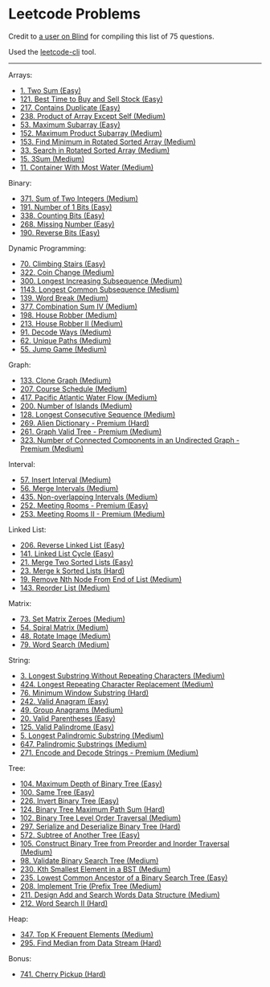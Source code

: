 # Leetcode Problems

Credit to [a user on Blind](https://www.teamblind.com/post/New-Year-Gift---Curated-List-of-Top-75-LeetCode-Questions-to-Save-Your-Time-OaM1orEU) for compiling this list of 75 questions.

Used the [leetcode-cli](https://github.com/skygragon/leetcode-cli) tool.

---

Arrays:
- [1. Two Sum (Easy)](https://leetcode.com/problems/two-sum/)
- [121. Best Time to Buy and Sell Stock (Easy)](https://leetcode.com/problems/best-time-to-buy-and-sell-stock/)
- [217. Contains Duplicate (Easy)](https://leetcode.com/problems/contains-duplicate/)
- [238. Product of Array Except Self (Medium)](https://leetcode.com/problems/product-of-array-except-self/)
- [53. Maximum Subarray (Easy)](https://leetcode.com/problems/maximum-subarray/)
- [152. Maximum Product Subarray (Medium)](https://leetcode.com/problems/maximum-product-subarray/)
- [153. Find Minimum in Rotated Sorted Array (Medium)](https://leetcode.com/problems/find-minimum-in-rotated-sorted-array/)
- [33. Search in Rotated Sorted Array (Medium)](https://leetcode.com/problems/search-in-rotated-sorted-array/)
- [15. 3Sum (Medium)](https://leetcode.com/problems/3sum/)
- [11. Container With Most Water (Medium)](https://leetcode.com/problems/container-with-most-water/)

Binary:
- [371. Sum of Two Integers (Medium)](https://leetcode.com/problems/sum-of-two-integers/)
- [191. Number of 1 Bits (Easy)](https://leetcode.com/problems/number-of-1-bits/)
- [338. Counting Bits (Easy)](https://leetcode.com/problems/counting-bits/)
- [268. Missing Number (Easy)](https://leetcode.com/problems/missing-number/)
- [190. Reverse Bits (Easy)](https://leetcode.com/problems/reverse-bits/)

Dynamic Programming:
- [70. Climbing Stairs (Easy)](https://leetcode.com/problems/climbing-stairs/)
- [322. Coin Change (Medium)](https://leetcode.com/problems/coin-change/)
- [300. Longest Increasing Subsequence (Medium)](https://leetcode.com/problems/longest-increasing-subsequence/)
- [1143. Longest Common Subsequence (Medium)](https://leetcode.com/problems/longest-common-subsequence/)
- [139. Word Break (Medium)](https://leetcode.com/problems/word-break/)
- [377. Combination Sum IV (Medium)](https://leetcode.com/problems/combination-sum-iv/)
- [198. House Robber (Medium)](https://leetcode.com/problems/house-robber/)
- [213. House Robber II (Medium)](https://leetcode.com/problems/house-robber-ii/)
- [91. Decode Ways (Medium)](https://leetcode.com/problems/decode-ways/)
- [62. Unique Paths (Medium)](//leetcode.com/problems/unique-paths/)
- [55. Jump Game (Medium)](https://leetcode.com/problems/jump-game/)

Graph:
- [133. Clone Graph (Medium)](https://leetcode.com/problems/clone-graph/)
- [207. Course Schedule (Medium)](https://leetcode.com/problems/course-schedule/)
- [417. Pacific Atlantic Water Flow (Medium)](https://leetcode.com/problems/pacific-atlantic-water-flow/)
- [200. Number of Islands (Medium)](https://leetcode.com/problems/number-of-islands/)
- [128. Longest Consecutive Sequence (Medium)](https://leetcode.com/problems/longest-consecutive-sequence/)
- [269. Alien Dictionary - Premium (Hard)](https://leetcode.com/problems/alien-dictionary/)
- [261. Graph Valid Tree - Premium (Medium)](https://leetcode.com/problems/graph-valid-tree/)
- [323. Number of Connected Components in an Undirected Graph - Premium (Medium)](https://leetcode.com/problems/number-of-connected-components-in-an-undirected-graph/)

Interval:
- [57. Insert Interval (Medium)](https://leetcode.com/problems/insert-interval/)
- [56. Merge Intervals (Medium)](https://leetcode.com/problems/merge-intervals/)
- [435. Non-overlapping Intervals (Medium)](https://leetcode.com/problems/non-overlapping-intervals/)
- [252. Meeting Rooms - Premium (Easy)](https://leetcode.com/problems/meeting-rooms/)
- [253. Meeting Rooms II - Premium (Medium)](https://leetcode.com/problems/meeting-rooms-ii/)

Linked List:
- [206. Reverse Linked List (Easy)](https://leetcode.com/problems/reverse-linked-list/)
- [141. Linked List Cycle (Easy)](https://leetcode.com/problems/linked-list-cycle/)
- [21. Merge Two Sorted Lists (Easy)](https://leetcode.com/problems/merge-two-sorted-lists/)
- [23. Merge k Sorted Lists (Hard)](https://leetcode.com/problems/merge-k-sorted-lists/)
- [19. Remove Nth Node From End of List (Medium)](https://leetcode.com/problems/remove-nth-node-from-end-of-list/)
- [143. Reorder List (Medium)](https://leetcode.com/problems/reorder-list/)

Matrix:
- [73. Set Matrix Zeroes (Medium)](https://leetcode.com/problems/set-matrix-zeroes/)
- [54. Spiral Matrix (Medium)](https://leetcode.com/problems/spiral-matrix/)
- [48. Rotate Image (Medium)](https://leetcode.com/problems/rotate-image/)
- [79. Word Search (Medium)](https://leetcode.com/problems/word-search/)

String:
- [3. Longest Substring Without Repeating Characters (Medium)](https://leetcode.com/problems/longest-substring-without-repeating-characters/)
- [424. Longest Repeating Character Replacement (Medium)](https://leetcode.com/problems/longest-repeating-character-replacement/)
- [76. Minimum Window Substring (Hard)](https://leetcode.com/problems/minimum-window-substring/)
- [242. Valid Anagram (Easy)](https://leetcode.com/problems/valid-anagram/)
- [49. Group Anagrams (Medium)](https://leetcode.com/problems/group-anagrams/)
- [20. Valid Parentheses (Easy)](https://leetcode.com/problems/valid-parentheses/)
- [125. Valid Palindrome (Easy)](https://leetcode.com/problems/valid-palindrome/)
- [5. Longest Palindromic Substring (Medium)](https://leetcode.com/problems/longest-palindromic-substring/)
- [647. Palindromic Substrings (Medium)](https://leetcode.com/problems/palindromic-substrings/)
- [271. Encode and Decode Strings - Premium (Medium)](https://leetcode.com/problems/encode-and-decode-strings/)

Tree:
- [104. Maximum Depth of Binary Tree (Easy)](https://leetcode.com/problems/maximum-depth-of-binary-tree/)
- [100. Same Tree (Easy)](https://leetcode.com/problems/same-tree/)
- [226. Invert Binary Tree (Easy)](https://leetcode.com/problems/invert-binary-tree/)
- [124. Binary Tree Maximum Path Sum (Hard)](https://leetcode.com/problems/binary-tree-maximum-path-sum/)
- [102. Binary Tree Level Order Traversal (Medium)](https://leetcode.com/problems/binary-tree-level-order-traversal/)
- [297. Serialize and Deserialize Binary Tree (Hard)](https://leetcode.com/problems/serialize-and-deserialize-binary-tree/)
- [572. Subtree of Another Tree (Easy)](https://leetcode.com/problems/subtree-of-another-tree/)
- [105. Construct Binary Tree from Preorder and Inorder Traversal (Medium)](https://leetcode.com/problems/construct-binary-tree-from-preorder-and-inorder-traversal/)
- [98. Validate Binary Search Tree (Medium)](https://leetcode.com/problems/validate-binary-search-tree/)
- [230. Kth Smallest Element in a BST (Medium)](https://leetcode.com/problems/kth-smallest-element-in-a-bst/)
- [235. Lowest Common Ancestor of a Binary Search Tree (Easy)](https://leetcode.com/problems/lowest-common-ancestor-of-a-binary-search-tree/)
- [208. Implement Trie (Prefix Tree (Medium)](https://leetcode.com/problems/implement-trie-prefix-tree/)
- [211. Design Add and Search Words Data Structure (Medium)](https://leetcode.com/problems/add-and-search-word-data-structure-design/)
- [212. Word Search II (Hard)](https://leetcode.com/problems/word-search-ii/)

Heap:
- [347. Top K Frequent Elements (Medium)](https://leetcode.com/problems/top-k-frequent-elements/)
- [295. Find Median from Data Stream (Hard)](https://leetcode.com/problems/find-median-from-data-stream/)

Bonus:
- [741. Cherry Pickup (Hard)](https://leetcode.com/problems/cherry-pickup/)
